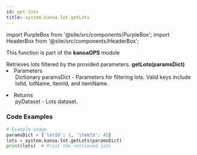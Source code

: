 ```yaml
---
id: get-lots
title: system.kanoa.lot.getLots
---
```


import PurpleBox from '@site/src/components/PurpleBox';
import HeaderBox from '@site/src/components/HeaderBox';

<PurpleBox>This function is part of the <b>kanoaOPS</b> module</PurpleBox>

<HeaderBox header="Description">
  Retrieves lots filtered by the provided parameters.
</HeaderBox>

<HeaderBox header="Syntax">
  <b>getLots(paramsDict)</b>
    <li>Parameters <br />
      <ul>Dictionary paramsDict - Parameters for filtering lots. Valid keys include lotId, lotName, itemId, and itemName.</ul>
    </li>
    <li>Returns <br />
      <ul>pyDataset - Lots dataset.</ul>
    </li>
</HeaderBox>

### Code Examples

```python
# Example usage
paramsDict = {'lotId': 1, 'itemId': 45}
lots = system.kanoa.lot.getLots(paramsDict)
print(lots)  # Print the retrieved lots

